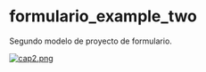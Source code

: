 # formulario_example_two
Segundo modelo de proyecto de formulario.

[![cap2.png](https://i.postimg.cc/mgb4rD6D/cap2.png)](https://postimg.cc/zVP6tJNZ)
